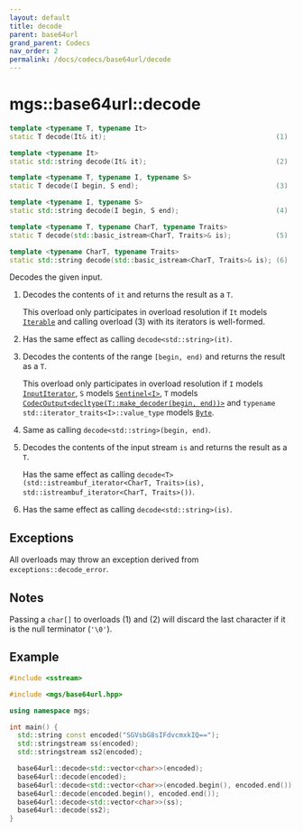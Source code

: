 ```yaml
---
layout: default
title: decode
parent: base64url
grand_parent: Codecs
nav_order: 2
permalink: /docs/codecs/base64url/decode
---
```


# mgs::base64url::decode

```cpp
template <typename T, typename It>
static T decode(It& it);                                          (1)

template <typename It>
static std::string decode(It& it);                                (2)

template <typename T, typename I, typename S>
static T decode(I begin, S end);                                  (3)

template <typename I, typename S>
static std::string decode(I begin, S end);                        (4)

template <typename T, typename CharT, typename Traits>
static T decode(std::basic_istream<CharT, Traits>& is);           (5)

template <typename CharT, typename Traits>
static std::string decode(std::basic_istream<CharT, Traits>& is); (6)
```

Decodes the given input.

1. Decodes the contents of `it` and returns the result as a `T`.

    This overload only participates in overload resolution if `It` models [`Iterable`](/docs/concepts/iterable) and calling overload (3) with its iterators is well-formed.
1. Has the same effect as calling `decode<std::string>(it)`.

1. Decodes the contents of the range `[begin, end)` and returns the result as a `T`.

    This overload only participates in overload resolution if `I` models [`InputIterator`](), `S` models [`Sentinel<I>`](), `T` models [`CodecOutput<decltype(T::make_decoder(begin, end))>`](/docs/concepts/codec_output) and `typename std::iterator_traits<I>::value_type` models [`Byte`](/docs/concepts/byte).
1. Same as calling `decode<std::string>(begin, end)`.
1. Decodes the contents of the input stream `is` and returns the result as a `T`.

    Has the same effect as calling `decode<T>(std::istreambuf_iterator<CharT, Traits>(is), std::istreambuf_iterator<CharT, Traits>())`.
1. Has the same effect as calling `decode<std::string>(is)`.

## Exceptions

All overloads may throw an exception derived from `exceptions::decode_error`.

## Notes

Passing a `char[]` to overloads (1) and (2) will discard the last character if it is the null terminator (`'\0'`).

## Example

```cpp
#include <sstream>

#include <mgs/base64url.hpp>

using namespace mgs;

int main() {
  std::string const encoded("SGVsbG8sIFdvcmxkIQ==");
  std::stringstream ss(encoded);
  std::stringstream ss2(encoded);

  base64url::decode<std::vector<char>>(encoded);                         // 1.
  base64url::decode(encoded);                                            // 2.
  base64url::decode<std::vector<char>>(encoded.begin(), encoded.end());  // 3.
  base64url::decode(encoded.begin(), encoded.end());                     // 4.
  base64url::decode<std::vector<char>>(ss);                              // 5.
  base64url::decode(ss2);                                                // 6.
}
```
